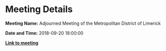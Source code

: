 # Meeting Details

**Meeting Name:** Adjourned Meeting of the Metropolitan District of Limerick

**Date and Time:** 2018-09-20 18:00:00

**<a href="https://www.limerick.ie/council/whats-on/adjourned-meeting-metropolitan-district-limerick" target="_blank">Link to meeting</a>**
